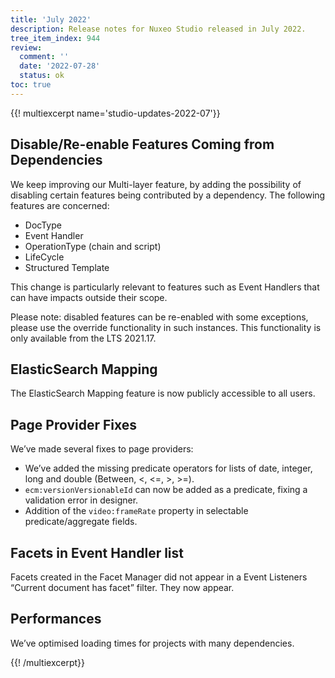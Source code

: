```yaml
---
title: 'July 2022'
description: Release notes for Nuxeo Studio released in July 2022.
tree_item_index: 944
review:
  comment: ''
  date: '2022-07-28'
  status: ok
toc: true
---
```


{{! multiexcerpt name='studio-updates-2022-07'}}

## Disable/Re-enable Features Coming from Dependencies

We keep improving our Multi-layer feature, by adding the possibility of disabling certain features being contributed by a dependency. The following features are concerned:

- DocType
- Event Handler
- OperationType (chain and script)
- LifeCycle
- Structured Template

This change is particularly relevant to features such as Event Handlers that can have impacts outside their scope.  

Please note: disabled features can be re-enabled with some exceptions, please use the override functionality in such instances. This functionality is only available from the LTS 2021.17.

## ElasticSearch Mapping

The ElasticSearch Mapping feature is now publicly accessible to all users.

## Page Provider Fixes

We’ve made several fixes to page providers:
- We’ve added the missing predicate operators for lists of date, integer, long and double (Between, <, <=, >, >=).
- `ecm:versionVersionableId` can now be added as a predicate, fixing a validation error in designer.
- Addition of the `video:frameRate` property in selectable predicate/aggregate fields.

## Facets in Event Handler list

Facets created in the Facet Manager did not appear in a Event Listeners “Current document has facet” filter. They now appear.

## Performances

We’ve optimised loading times for projects with many dependencies.

{{! /multiexcerpt}}
